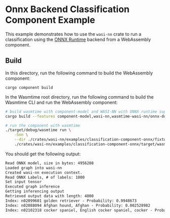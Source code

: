 # Onnx Backend Classification Component Example

This example demonstrates how to use the `wasi-nn` crate to run a classification using the
[ONNX Runtime](https://onnxruntime.ai/) backend from a WebAssembly component.

## Build
In this directory, run the following command to build the WebAssembly component:
```console
cargo component build
```

In the Wasmtime root directory, run the following command to build the Wasmtime CLI and run the WebAssembly component:
```sh
# build wasmtime with component-model and WASI-NN with ONNX runtime support
cargo build --features component-model,wasi-nn,wasmtime-wasi-nn/onnx-download

# run the component with wasmtime
./target/debug/wasmtime run \
    -Snn \
    --dir ./crates/wasi-nn/examples/classification-component-onnx/fixture/::fixture \
    ./crates/wasi-nn/examples/classification-component-onnx/target/wasm32-wasip1/debug/classification-component-onnx.wasm
```

You should get the following output:
```txt
Read ONNX model, size in bytes: 4956208
Loaded graph into wasi-nn
Created wasi-nn execution context.
Read ONNX Labels, # of labels: 1000
Set input tensor
Executed graph inference
Getting inferencing output
Retrieved output data with length: 4000
Index: n02099601 golden retriever - Probability: 0.9948673
Index: n02088094 Afghan hound, Afghan - Probability: 0.002528982
Index: n02102318 cocker spaniel, English cocker spaniel, cocker - Probability: 0.0010986356
```
